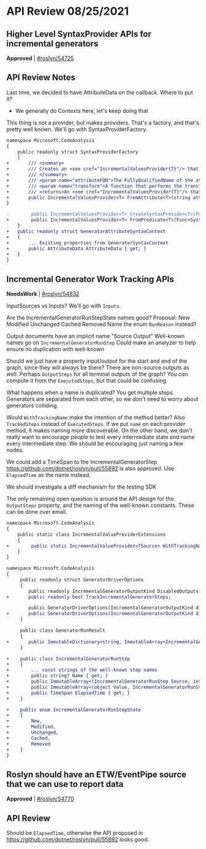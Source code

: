 # API Review 08/25/2021

## Higher Level SyntaxProvider APIs for incremental generators

**Approved** | [#roslyn/54725](https://github.com/dotnet/roslyn/issues/54725#issuecomment-905876682)

## API Review Notes

Last time, we decided to have AttributeData on the callback. Where to put it?
*    We generally do Contexts here, let's keep doing that

This thing is not a provider, but makes providers. That's a factory, and that's pretty well known. We'll go with SyntaxProviderFactory.

```diff
namespace Microsoft.CodeAnalysis
{
    public readonly struct SyntaxProviderFactory
    {
+       /// <summary>
+       /// Creates an <see cref="IncrementalValuesProvider{T}"/> that can provide a transform over all <see cref="SyntaxNode"/>s marked with a specified attribute.
+       /// </summary>
+       /// <param name="attributeFQN">The FullyQualifiedName of the attribute used to search for nodes that are annotated with it.</param>
+       /// <param name="transform">A function that performs the transfomation of the found nodes</param>
+       /// <returns>An <see cref="IncrementalValuesProvider{T}"/> that provides the results of the transformation</returns>
+       public IncrementalValuesProvider<T> FromAttribute<T>(string attributeFQN, Func<GeneratorAttributeSyntaxContext, AttributeData attributeData, CancellationToken, T> transform);
}

-        public IncrementalValuesProvider<T> CreateSyntaxProvider<T>(Func<SyntaxNode, CancellationToken, bool> predicate, Func<GeneratorSyntaxContext, CancellationToken, T> transform)
+        public IncrementalValuesProvider<T> FromPredicate<T>(Func<SyntaxNode, CancellationToken, bool> predicate, Func<GeneratorSyntaxContext, CancellationToken, T> transform)
    }
+   public readonly struct GeneratorAttributeSyntaxContext
+   {
+       ... Existing properties from GeneratorSyntaxContext
+       public AttributeData AttributeData { get; }
+   }
}
```
## Incremental Generator Work Tracking APIs

**NeedsWork** | [#roslyn/54832](https://github.com/dotnet/roslyn/issues/54832#issuecomment-905880420)

InputSources vs Inputs?
    We'll go with `Inputs`.

Are the IncrementalGeneratorRunStepState names good?
Proposal:
    New
    Modified
    Unchanged
    Cached
    Removed
Name the enum `RunReason` instead?

Output documents have an implicit name
    "Source Output"
    Well-known names go on `IncrementalGeneratorRunStep`
    Could make an analyzer to help ensure no duplication with well-known

Should we just have a property input/output for the start and end of the graph, since they will always be there?
    There are non-source outputs as well. Perhaps `OutputSteps` for all terminal outputs of the graph?
    You _can_ compute it from the `ExecutedSteps`, but that could be confusing

What happens when a name is duplicated?
    You get multiple steps. Generators are separated from each other, so we don't need to worry about generators colliding.

Would `WithTrackingName` make the intention of the method better?
Also `TrackedSteps` instead of `ExecutedSteps`.
If we put `name` on each provider method, it makes naming more discoverable. On the other hand, we don't really want to encourage people to test every intermediate state and name every intermediate step. We should be encouraging just naming a few nodes.

We could add a TimeSpan to the IncrementalGeneratorStep
https://github.com/dotnet/roslyn/pull/55892 is also approved. Use `ElapsedTime` as the name instead.

We should investigate a diff mechanism for the testing SDK

The only remaining open question is around the API design for the `OutputSteps` property, and the naming of the well-known constants. These can be done over email.

```diff
namespace Microsoft.CodeAnalysis
{
    public static class IncrementalValueProviderExtensions
    {
+        public static IncrementalValueProvider<TSource> WithTrackingName<TSource>(this IncrementalValueProvider<TSource> source, string name);
    }
}

namespace Microsoft.CodeAnalysis
{
     public readonly struct GeneratorDriverOptions
     {
        public readonly IncrementalGeneratorOutputKind DisabledOutputs;
+       public readonly bool TrackIncrementalGeneratorSteps;

        public GeneratorDriverOptions(IncrementalGeneratorOutputKind disabledOutputs);
+       public GeneratorDriverOptions(IncrementalGeneratorOutputKind disabledOutputs, bool trackIncrementalGeneratorSteps);
     }

     public class GeneratorRunResult
     {
+       public ImmutableDictionary<string, ImmutableArray<IncrementalGeneratorRunStep>> TrackedSteps { get; }
     }

+    public class IncrementalGeneratorRunStep
+    {
+        ... const strings of the well-known step names
+        public string? Name { get; }
+        public ImmutableArray<(IncrementalGeneratorRunStep Source, int OutputIndex)> Inputs { get; }
+        public ImmutableArray<(object Value, IncrementalGeneratorRunStepState State)> Outputs { get; }
+        public TimeSpan ElapsedTime { get; }
+    }

+    public enum IncrementalGeneratorRunStepState
+    {
+        New,
+        Modified,
+        Unchanged,
+        Cached,
+        Removed
+    }
}
```
## Roslyn should have an ETW/EventPipe source that we can use to report data

**Approved** | [#roslyn/54770](https://github.com/dotnet/roslyn/issues/54770#issuecomment-905881310)

## API Review

Should be `ElapsedTime`, otherwise the API proposed in https://github.com/dotnet/roslyn/pull/55892 looks good.
